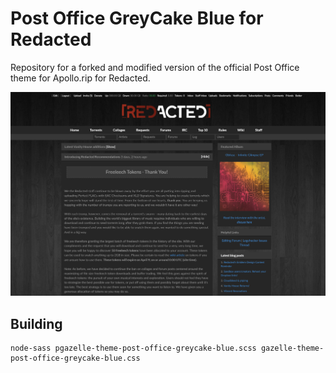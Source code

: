 Post Office GreyCake Blue for Redacted
==

Repository for a forked and modified version of the official Post Office theme for Apollo.rip for Redacted. 

![](post-office-greycake-blue.jpg?raw=true)

Building
--

    node-sass pgazelle-theme-post-office-greycake-blue.scss gazelle-theme-post-office-greycake-blue.css
